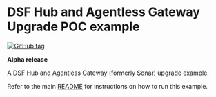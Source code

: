 # DSF Hub and Agentless Gateway Upgrade POC example
[![GitHub tag](https://img.shields.io/github/v/tag/imperva/dsfkit.svg)](https://github.com/imperva/dsfkit/tags)

**Alpha release**

A DSF Hub and Agentless Gateway (formerly Sonar) upgrade example.

Refer to the main [README](https://github.com/imperva/dsfkit#upgrade) for instructions on how to run this example.